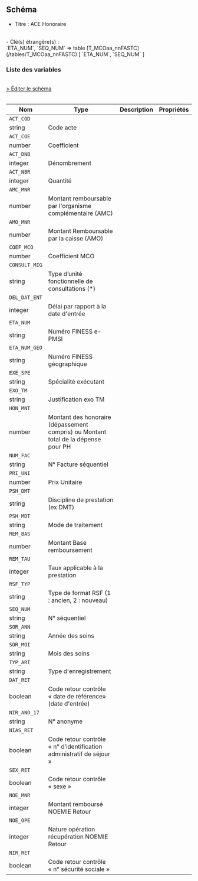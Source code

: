 ## Schéma

- Titre : ACE Honoraire
<br />
- Clé(s) étrangère(s) : <br />
`ETA_NUM`, `SEQ_NUM` => table [T_MCOaa_nnFASTC](/tables/T_MCOaa_nnFASTC) [ `ETA_NUM`, `SEQ_NUM` ]<br />

### Liste des variables
<br />
<div>
    <a href="https://gitlab.com/healthdatahub/schema-snds/edit/master/schemas/PMSI/PMSI%20MCO/T_MCOaa_nnFCSTC.json"  
    arget="_blank" rel="noopener noreferrer">> Éditer le schéma</a>
    <OutboundLink />
</div>
<br />

Nom|Type|Description|Propriétés
-|-|-|-
`ACT_COD`|
string|Code acte||
`ACT_COE`|
number|Coefficient||
`ACT_DNB`|
integer|Dénombrement||
`ACT_NBR`|
integer|Quantité||
`AMC_MNR`|
number|Montant remboursable par l&#x27;organisme complémentaire (AMC)||
`AMO_MNR`|
number|Montant Remboursable par la caisse (AMO)||
`COEF_MCO`|
number|Coefficient MCO||
`CONSULT_MIG`|
string|Type d’unité fonctionnelle de consultations (*)||
`DEL_DAT_ENT`|
integer|Délai par rapport à la date d&#x27;entrée||
`ETA_NUM`|
string|Numéro FINESS e-PMSI||
`ETA_NUM_GEO`|
string|Numéro FINESS géographique||
`EXE_SPE`|
string|Spécialité exécutant||
`EXO_TM`|
string|Justification exo TM||
`HON_MNT`|
number|Montant des honoraire (dépassement compris) ou Montant total de la dépense pour PH||
`NUM_FAC`|
string|N° Facture séquentiel||
`PRI_UNI`|
number|Prix Unitaire||
`PSH_DMT`|
string|Discipline de prestation (ex DMT)||
`PSH_MDT`|
string|Mode de traitement||
`REM_BAS`|
number|Montant Base remboursement||
`REM_TAU`|
integer|Taux applicable à la prestation||
`RSF_TYP`|
string|Type de format RSF (1 : ancien, 2 : nouveau)||
`SEQ_NUM`|
string|N° séquentiel||
`SOR_ANN`|
string|Année des soins||
`SOR_MOI`|
string|Mois des soins||
`TYP_ART`|
string|Type d&#x27;enregistrement||
`DAT_RET`|
boolean|Code retour contrôle « date de référence» (date d&#x27;entrée)||
`NIR_ANO_17`|
string|N° anonyme||
`NIAS_RET`|
boolean|Code retour contrôle « n° d’identification administratif de séjour »||
`SEX_RET`|
boolean|Code retour contrôle « sexe »||
`NOE_MNR`|
integer|Montant remboursé NOEMIE Retour||
`NOE_OPE`|
integer|Nature opération récupération NOEMIE Retour||
`NIR_RET`|
boolean|Code retour contrôle « n° sécurité sociale »||

